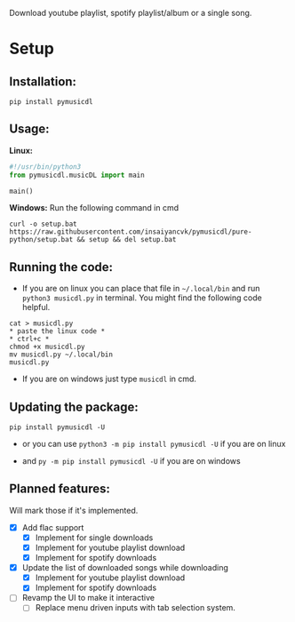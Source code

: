 Download youtube playlist, spotify playlist/album or a single song.

# Setup

## Installation:

```
pip install pymusicdl
```

## Usage:

**Linux:**
```python
#!/usr/bin/python3
from pymusicdl.musicDL import main

main()
```

**Windows:**
Run the following command in cmd
```
curl -o setup.bat https://raw.githubusercontent.com/insaiyancvk/pymusicdl/pure-python/setup.bat && setup && del setup.bat
```

## Running the code:

* If you are on linux you can place that file in `~/.local/bin` and run `python3 musicdl.py` in terminal. You might find the following code helpful.
```
cat > musicdl.py
* paste the linux code *
* ctrl+c *
chmod +x musicdl.py
mv musicdl.py ~/.local/bin
musicdl.py
```

* If you are on windows just type `musicdl` in cmd.

## Updating the package:
```
pip install pymusicdl -U
```

* or you can use `python3 -m pip install pymusicdl -U` if you are on linux

* and `py -m pip install pymusicdl -U` if you are on windows

## Planned features:
Will mark those if it's implemented.
- [x] Add flac support
    - [x] Implement for single downloads
    - [x] Implement for youtube playlist download
    - [x] Implement for spotify downloads
- [x] Update the list of downloaded songs while downloading
    - [x] Implement for youtube playlist download
    - [x] Implement for spotify downloads
- [ ] Revamp the UI to make it interactive
    - [ ] Replace menu driven inputs with tab selection system.